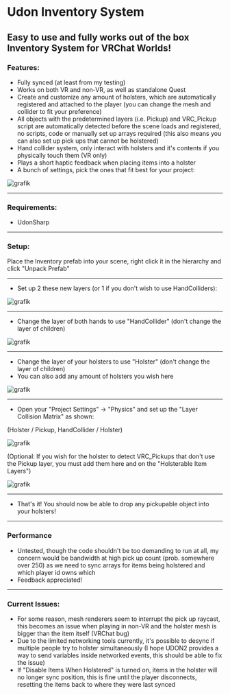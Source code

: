 # Udon Inventory System

## Easy to use and fully works out of the box Inventory System for VRChat Worlds!

### Features:
- Fully synced (at least from my testing)
- Works on both VR and non-VR, as well as standalone Quest
- Create and customize any amount of holsters, which are automatically registered and attached to the player (you can change the mesh and collider to fit your preference)
- All objects with the predetermined layers (i.e. Pickup) and VRC_Pickup script are automatically detected before the scene loads and registered, no scripts, code or manually set up arrays required (this also means you can also set up pick ups that cannot be holstered)
- Hand collider system, only interact with holsters and it's contents if you physically touch them (VR only)
- Plays a short haptic feedback when placing items into a holster
- A bunch of settings, pick the ones that fit best for your project:

![grafik](https://user-images.githubusercontent.com/97361953/219671944-0434132b-8203-4214-b838-bb523b6d8996.png)

---

### Requirements:
- UdonSharp

---

### Setup:
Place the Inventory prefab into your scene, right click it in the hierarchy and click "Unpack Prefab"

---

- Set up 2 these new layers (or 1 if you don't wish to use HandColliders):

![grafik](https://user-images.githubusercontent.com/97361953/219653395-3891cf55-1056-4fa6-a173-4407e58879df.png)

---

- Change the layer of both hands to use "HandCollider" (don't change the layer of children)

![grafik](https://user-images.githubusercontent.com/97361953/219677799-5bd8b31c-86b4-4d6c-a769-0c41f36a2ff9.png)

---

- Change the layer of your holsters to use "Holster" (don't change the layer of children)
- You can also add any amount of holsters you wish here

![grafik](https://user-images.githubusercontent.com/97361953/219678562-8e5b8491-3eaf-49e7-8d16-afefa29e7639.png)

---

- Open your "Project Settings" -> "Physics" and set up the "Layer Collision Matrix" as shown:

(Holster / Pickup, HandCollider / Holster)

![grafik](https://user-images.githubusercontent.com/97361953/219654347-19cf6c3b-054c-413a-b351-5bd16abc55ae.png)

(Optional: If you wish for the holster to detect VRC_Pickups that don't use the Pickup layer, you must add them here and on the "Holsterable Item Layers")

![grafik](https://user-images.githubusercontent.com/97361953/219671789-145db780-71a3-4558-a9a1-fb4fb50ee0f0.png)

---

- That's it! You should now be able to drop any pickupable object into your holsters!

---

### Performance

- Untested, though the code shouldn't be too demanding to run at all, my concern would be bandwidth at high pick up count (prob. somewhere over 250) as we need to sync arrays for items being holstered and which player id owns which
- Feedback appreciated!

---

### Current Issues:
- For some reason, mesh renderers seem to interrupt the pick up raycast, this becomes an issue when playing in non-VR and the holster mesh is bigger than the item itself (VRChat bug)
- Due to the limited networking tools currently, it's possible to desync if multiple people try to holster simultaneously (I hope UDON2 provides a way to send variables inside networked events, this should be able to fix the issue)
- If "Disable Items When Holstered" is turned on, items in the holster will no longer sync position, this is fine until the player disconnects, resetting the items back to where they were last synced
